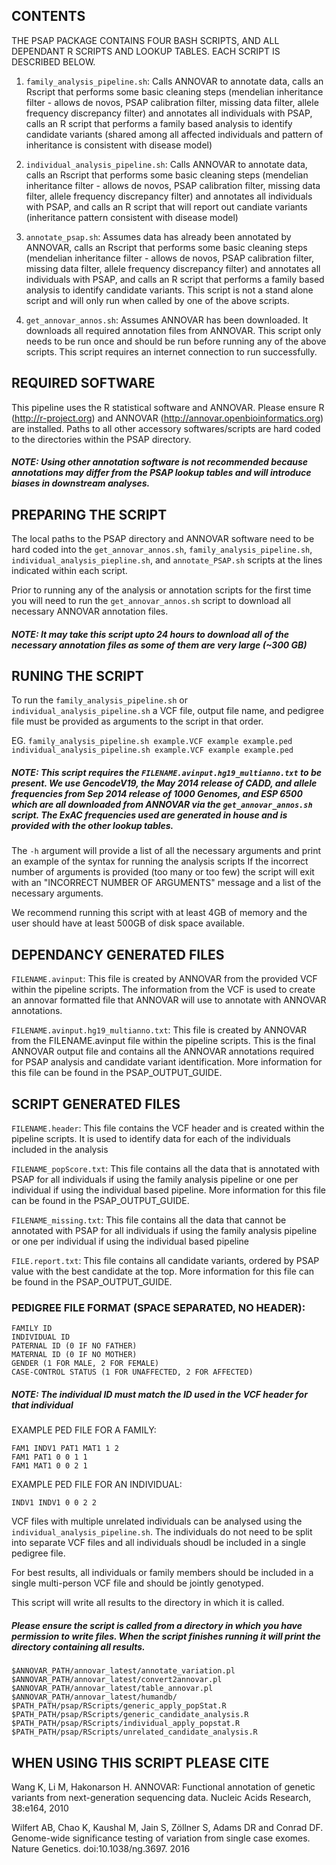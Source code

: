 ## CONTENTS
THE PSAP PACKAGE CONTAINS FOUR BASH SCRIPTS, AND ALL DEPENDANT R SCRIPTS AND LOOKUP TABLES. EACH SCRIPT IS DESCRIBED BELOW.

1) ```family_analysis_pipeline.sh```: Calls ANNOVAR to annotate data, calls an Rscript that performs some basic cleaning steps (mendelian inheritance filter - allows de novos, PSAP calibration filter, missing data filter, allele frequency discrepancy filter) and annotates all individuals with PSAP, calls an R script that performs a family based analysis to identify candidate variants (shared among all affected individuals and pattern of inheritance is consistent with disease model) 

2) ```individual_analysis_pipeline.sh```: Calls ANNOVAR to annotate data, calls an Rscript that performs some basic cleaning steps (mendelian inheritance filter - allows de novos, PSAP calibration filter, missing data filter, allele frequency discrepancy filter) and annotates all individuals with PSAP, and calls an R script that will report out candiate variants (inheritance pattern consistent with disease model)

3) ```annotate_psap.sh```: Assumes data has already been annotated by ANNOVAR, calls an Rscript that performs some basic cleaning steps (mendelian inheritance filter - allows de novos, PSAP calibration filter, missing data filter, allele frequency discrepancy filter) and annotates all individuals with PSAP, and calls an R script that performs a family based analysis to identify candidate variants.  This script is not a stand alone script and will only run when called by one of the above scripts.

4) ```get_annovar_annos.sh```:  Assumes ANNOVAR has been downloaded.  It downloads all required annotation files from ANNOVAR.  This script only needs to be run once and should be run before running any of the above scripts.  This script requires an internet connection to run successfully.

## REQUIRED SOFTWARE
This pipeline uses the R statistical software and ANNOVAR.  Please ensure R (http://r-project.org) and ANNOVAR (http://annovar.openbioinformatics.org) are installed.  Paths to all other accessory softwares/scripts are hard coded to the directories within the PSAP directory.

##### NOTE: Using other annotation software is not recommended because annotations may differ from the PSAP lookup tables and will introduce biases in downstream analyses. 

## PREPARING THE SCRIPT
The local paths to the PSAP directory and ANNOVAR software need to be hard coded into the ```get_annovar_annos.sh```, ```family_analysis_pipeline.sh```, ```individual_analysis_piepline.sh```, and ```annotate_PSAP.sh``` scripts at the lines indicated within each script.

Prior to running any of the analysis or annotation scripts for the first time you will need to run the ```get_annovar_annos.sh``` script to download all necessary ANNOVAR annotation files.  
##### NOTE: It may take this script upto 24 hours to download all of the necessary annotation files as some of them are very large (~300 GB)

## RUNING THE SCRIPT
To run the ```family_analysis_pipeline.sh``` or ```individual_analysis_pipeline.sh``` a VCF file, output file name, and pedigree file must be provided as arguments to the script in that order.

EG. ```family_analysis_pipeline.sh example.VCF example example.ped
individual_analysis_pipeline.sh example.VCF example example.ped```

##### NOTE: This script requires the ```FILENAME.avinput.hg19_multianno.txt``` to be present.  We use GencodeV19, the May 2014 release of CADD, and allele frequencies from Sep 2014 release of 1000 Genomes, and ESP 6500 which are all downloaded from ANNOVAR via the ```get_annovar_annos.sh``` script. The ExAC frequencies used are generated in house and is provided with the other lookup tables.

The ```-h``` argument will provide a list of all the necessary arguments and print an example of the syntax for running the analysis scripts
If the incorrect number of arguments is provided (too many or too few) the script will exit with an "INCORRECT NUMBER OF ARGUMENTS" message and a list of the necessary arguments.

We recommend running this script with at least 4GB of memory and the user should have at least 500GB of disk space available.

## DEPENDANCY GENERATED FILES
```FILENAME.avinput```: This file is created by ANNOVAR from the provided VCF within the pipeline scripts.  The information from the VCF is used to create an annovar formatted file that ANNOVAR will use to annotate with ANNOVAR annotations.

```FILENAME.avinput.hg19_multianno.txt```: This file is created by ANNOVAR from the FILENAME.avinput file within the pipeline scripts.  This is the final ANNOVAR output file and contains all the ANNOVAR annotations required for PSAP analysis and candidate variant identification. More information for this file can be found in the PSAP_OUTPUT_GUIDE.

## SCRIPT GENERATED FILES
```FILENAME.header```: This file contains the VCF header and is created within the pipeline scripts.  It is used to identify data for each of the individuals included in the analysis

```FILENAME_popScore.txt```: This file contains all the data that is annotated with PSAP for all individuals if using the family analysis pipeline or one per individual if using the individual based pipeline.  More information for this file can be found in the PSAP_OUTPUT_GUIDE.

```FILENAME_missing.txt```: This file contains all the data that cannot be annotated with PSAP for all individuals if using the family analysis pipeline or one per individual if using the individual based pipeline

```FILE.report.txt```: This file contains all candidate variants, ordered by PSAP value with the best candidate at the top.  More information for this file can be found in the PSAP_OUTPUT_GUIDE.

### PEDIGREE FILE FORMAT (SPACE SEPARATED, NO HEADER):

```
FAMILY ID
INDIVIDUAL ID
PATERNAL ID (0 IF NO FATHER)
MATERNAL ID (0 IF NO MOTHER)
GENDER (1 FOR MALE, 2 FOR FEMALE)
CASE-CONTROL STATUS (1 FOR UNAFFECTED, 2 FOR AFFECTED)
```
##### NOTE: The individual ID must match the ID used in the VCF header for that individual

EXAMPLE PED FILE FOR A FAMILY:  

```
FAM1 INDV1 PAT1 MAT1 1 2 
FAM1 PAT1 0 0 1 1 
FAM1 MAT1 0 0 2 1 
```

EXAMPLE PED FILE FOR AN INDIVIDUAL: 

```
INDV1 INDV1 0 0 2 2 
```

VCF files with multiple unrelated individuals can be analysed using the ```individual_analysis_pipeline.sh```.  The individuals do not need to be split into separate VCF files and all individuals shoudl be included in a single pedigree file.
  
For best results, all individuals or family members should be included in a single multi-person VCF file and should be jointly genotyped.

This script will write all results to the directory in which it is called.  
##### Please ensure the script is called from a directory in which you have permission to write files.  When the script finishes running it will print the directory containing all results.



```
$ANNOVAR_PATH/annovar_latest/annotate_variation.pl
$ANNOVAR_PATH/annovar_latest/convert2annovar.pl
$ANNOVAR_PATH/annovar_latest/table_annovar.pl
$ANNOVAR_PATH/annovar_latest/humandb/
$PATH_PATH/psap/RScripts/generic_apply_popStat.R
$PATH_PATH/psap/RScripts/generic_candidate_analysis.R
$PATH_PATH/psap/RScripts/individual_apply_popstat.R
$PATH_PATH/psap/RScripts/unrelated_candidate_analysis.R
```

## WHEN USING THIS SCRIPT PLEASE CITE
Wang K, Li M, Hakonarson H. ANNOVAR: Functional annotation of genetic variants from next-generation sequencing data. Nucleic Acids Research, 38:e164, 2010

Wilfert AB, Chao K, Kaushal M, Jain S, Zöllner S, Adams DR and Conrad DF.  Genome-wide significance testing of variation from single case exomes. Nature Genetics. doi:10.1038/ng.3697. 2016
